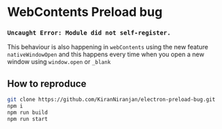 # WebContents Preload bug

### **`Uncaught Error: Module did not self-register.`**

This behaviour is also happening in `webContents` using the new feature `nativeWindowOpen` and this happens every time when you open a new window using `window.open` or `_blank`

## How to reproduce

```bash
git clone https://github.com/KiranNiranjan/electron-preload-bug.git
npm i
npm run build
npm run start
```
